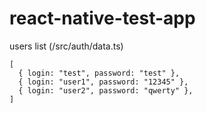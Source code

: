 # react-native-test-app

users list (/src/auth/data.ts)
```
[
  { login: "test", password: "test" },
  { login: "user1", password: "12345" },
  { login: "user2", password: "qwerty" },
]
```
